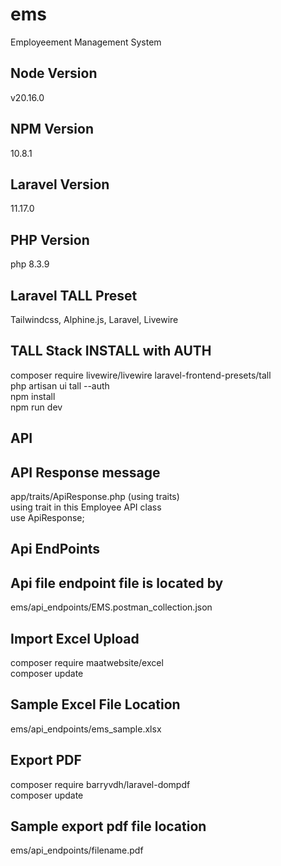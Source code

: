 # ems
Employeement Management System

## Node Version
v20.16.0
## NPM Version
10.8.1
## Laravel Version
11.17.0
## PHP Version
php 8.3.9
## Laravel TALL Preset
Tailwindcss,
Alphine.js,
Laravel,
Livewire
## TALL Stack INSTALL with AUTH
composer require livewire/livewire laravel-frontend-presets/tall
<br>
php artisan ui tall --auth
<br>
npm install
<br>
npm run dev
## API
## API Response message
app/traits/ApiResponse.php (using traits)
<br>
using trait in this Employee API class
<br>
  use ApiResponse;
## Api EndPoints

## Api file endpoint file is located by 

ems/api_endpoints/EMS.postman_collection.json
## Import Excel Upload

composer require maatwebsite/excel
<br>
composer update
<br>

## Sample Excel File Location
ems/api_endpoints/ems_sample.xlsx

##  Export PDF

composer require barryvdh/laravel-dompdf
<br>
composer update
<br>

## Sample export pdf file location
ems/api_endpoints/filename.pdf





